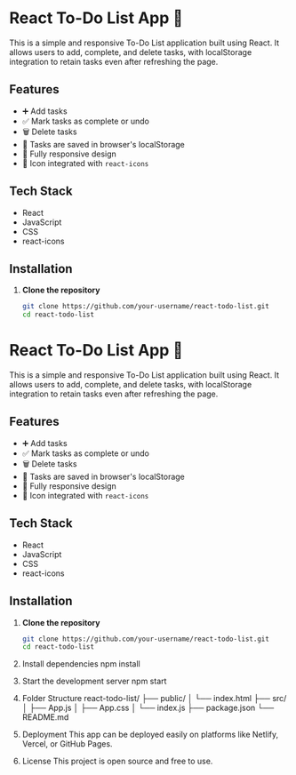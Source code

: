 # React To-Do List App 📝

This is a simple and responsive To-Do List application built using React. It allows users to add, complete, and delete tasks, with localStorage integration to retain tasks even after refreshing the page.

## Features

- ➕ Add tasks
- ✅ Mark tasks as complete or undo
- 🗑️ Delete tasks
- 💾 Tasks are saved in browser's localStorage
- 📱 Fully responsive design
- 🧩 Icon integrated with `react-icons`

## Tech Stack

- React
- JavaScript
- CSS
- react-icons

## Installation

1. **Clone the repository**

   ```bash
   git clone https://github.com/your-username/react-todo-list.git
   cd react-todo-list
# React To-Do List App 📝

This is a simple and responsive To-Do List application built using React. It allows users to add, complete, and delete tasks, with localStorage integration to retain tasks even after refreshing the page.

## Features

- ➕ Add tasks
- ✅ Mark tasks as complete or undo
- 🗑️ Delete tasks
- 💾 Tasks are saved in browser's localStorage
- 📱 Fully responsive design
- 🧩 Icon integrated with `react-icons`

## Tech Stack

- React
- JavaScript
- CSS
- react-icons

## Installation

1. **Clone the repository**

   ```bash
   git clone https://github.com/your-username/react-todo-list.git
   cd react-todo-list
2.  Install dependencies
      npm install
3. Start the development server
    npm start
4. Folder Structure
    react-todo-list/
├── public/
│   └── index.html
├── src/
│   ├── App.js
│   ├── App.css
│   └── index.js
├── package.json
└── README.md

5. Deployment
This app can be deployed easily on platforms like Netlify, Vercel, or GitHub Pages.
6. License
This project is open source and free to use.
